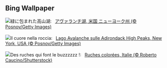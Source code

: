 ## Bing Wallpaper
![](https://www.bing.com/th?id=OHR.AvalancheLake_JA-JP3739900372_UHD.jpg&w=1000)緑に包まれた高山湖:&nbsp;&ensp;[アヴァランチ湖, 米国 ニューヨーク州 (© Posnov/Getty Images)](https://www.bing.com/th?id=OHR.AvalancheLake_JA-JP3739900372_UHD.jpg)
<br><br/>
![](https://www.bing.com/th?id=OHR.AvalancheLake_IT-IT9962796758_UHD.jpg&w=1000)Il cuore nella roccia:&nbsp;&ensp;[Lago Avalanche sulle Adirondack High Peaks, New York, USA (© Posnov/Getty Images)](https://www.bing.com/th?id=OHR.AvalancheLake_IT-IT9962796758_UHD.jpg)
<br><br/>
![](https://www.bing.com/th?id=OHR.ColorfulBeehives_FR-FR5685260580_UHD.jpg&w=1000)Des ruches qui font le buzzzzzz !:&nbsp;&ensp;[Ruches colorées, Italie (© Roberto Caucino/Shutterstock)](https://www.bing.com/th?id=OHR.ColorfulBeehives_FR-FR5685260580_UHD.jpg)
<br><br/>
